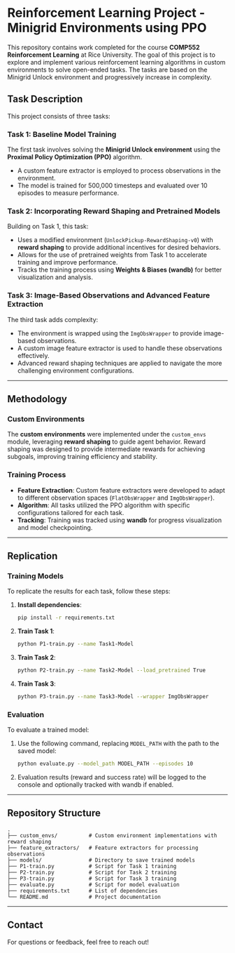 
# Reinforcement Learning Project - Minigrid Environments using PPO

This repository contains work completed for the course **COMP552 Reinforcement Learning** at Rice University. The goal of this project is to explore and implement various reinforcement learning algorithms in custom environments to solve open-ended tasks. The tasks are based on the Minigrid Unlock environment and progressively increase in complexity.

## Task Description

This project consists of three tasks:

### Task 1: Baseline Model Training
The first task involves solving the **Minigrid Unlock environment** using the **Proximal Policy Optimization (PPO)** algorithm.  
- A custom feature extractor is employed to process observations in the environment.
- The model is trained for 500,000 timesteps and evaluated over 10 episodes to measure performance.

### Task 2: Incorporating Reward Shaping and Pretrained Models
Building on Task 1, this task:
- Uses a modified environment (`UnlockPickup-RewardShaping-v0`) with **reward shaping** to provide additional incentives for desired behaviors.
- Allows for the use of pretrained weights from Task 1 to accelerate training and improve performance.
- Tracks the training process using **Weights & Biases (wandb)** for better visualization and analysis.

### Task 3: Image-Based Observations and Advanced Feature Extraction
The third task adds complexity:
- The environment is wrapped using the `ImgObsWrapper` to provide image-based observations.
- A custom image feature extractor is used to handle these observations effectively.
- Advanced reward shaping techniques are applied to navigate the more challenging environment configurations.

---

## Methodology

### Custom Environments
The **custom environments** were implemented under the `custom_envs` module, leveraging **reward shaping** to guide agent behavior. Reward shaping was designed to provide intermediate rewards for achieving subgoals, improving training efficiency and stability.

### Training Process
- **Feature Extraction**: Custom feature extractors were developed to adapt to different observation spaces (`FlatObsWrapper` and `ImgObsWrapper`).
- **Algorithm**: All tasks utilized the PPO algorithm with specific configurations tailored for each task.
- **Tracking**: Training was tracked using **wandb** for progress visualization and model checkpointing.

---

## Replication

### Training Models
To replicate the results for each task, follow these steps:

1. **Install dependencies**:
   ```bash
   pip install -r requirements.txt
   ```

2. **Train Task 1**:
   ```bash
   python P1-train.py --name Task1-Model
   ```

3. **Train Task 2**:
   ```bash
   python P2-train.py --name Task2-Model --load_pretrained True
   ```

4. **Train Task 3**:
   ```bash
   python P3-train.py --name Task3-Model --wrapper ImgObsWrapper
   ```

### Evaluation
To evaluate a trained model:
1. Use the following command, replacing `MODEL_PATH` with the path to the saved model:
   ```bash
   python evaluate.py --model_path MODEL_PATH --episodes 10
   ```
2. Evaluation results (reward and success rate) will be logged to the console and optionally tracked with wandb if enabled.

---

## Repository Structure

```
.
├── custom_envs/          # Custom environment implementations with reward shaping
├── feature_extractors/   # Feature extractors for processing observations
├── models/               # Directory to save trained models
├── P1-train.py           # Script for Task 1 training
├── P2-train.py           # Script for Task 2 training
├── P3-train.py           # Script for Task 3 training
├── evaluate.py           # Script for model evaluation
├── requirements.txt      # List of dependencies
└── README.md             # Project documentation
```

---

## Contact
For questions or feedback, feel free to reach out!
